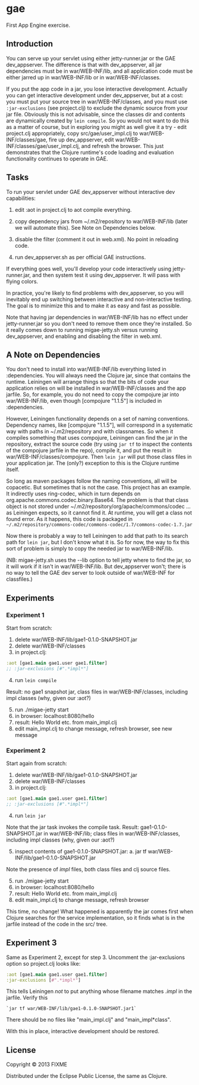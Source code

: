 # gae

First App Engine exercise.

## Introduction

You can serve up your servlet using either jetty-runner.jar or the GAE
dev_appserver.  The difference is that with dev_appserver, all jar
dependencies must be in war/WEB-INF/lib, and all application code must
be either jarred up in war/WEB-INF/lib or in war/WEB-INF/classes.

If you put the app code in a jar, you lose interactive development.
Actually you can get interactive development under dev_appserver, but
at a cost: you must put your source tree in war/WEB-INF/classes, and
you must use `:jar-exclusions` (see project.clj) to exclude the
dynamic source from your jar file.  Obviously this is not advisable,
since the classes dir and contents are dynamically created by `lein
compile`.  So you would not want to do this as a matter of course, but
in exploring you might as well give it a try - edit project.clj
appropriately, copy src/gae/user_impl.clj to war/WEB-INF/classes/gae,
fire up dev_appserver, edit war/WEB-INF/classes/gae/user_impl.clj, and
refresh the browser.  This just demonstrates that the Clojure
runtime's code loading and evaluation functionality continues to
operate in GAE.

## Tasks

To run your servlet under GAE dev_appserver without interactive dev
capabilities:

 1.  edit :aot in project.clj to aot compile everything.

 2.  copy dependency jars from ~/.m2/repository to war/WEB-INF/lib
 (later we will automate this).  See Note on Dependencies below.

 3.  disable the filter (comment it out in web.xml).  No point in
 reloading code.

 4.  run dev_appserver.sh as per official GAE instructions.

If everything goes well, you'll develop your code interactively using
jetty-runner.jar, and then system test it using dev_appserver.  It
will pass with flying colors.

In practice, you're likely to find problems with dev_appserver, so you
will inevitably end up switching between interactive and
non-interactive testing.  The goal is to minimize this and to make it
as easy and fast as possible.

Note that having jar dependencies in war/WEB-INF/lib has no effect
under jetty-runner.jar so you don't need to remove them once they're
installed.  So it really comes down to running migae-jetty.sh versus
running dev_appserver, and enabling and disabling the filter in
web.xml.

## A Note on Dependencies

You don't need to install into war/WEB-INF/lib everything listed in
:dependencies.  You will always need the Clojure jar, since that
contains the runtime.  Leiningen will arrange things so that the bits
of code your application relies on will be installed in
war/WEB-INF/classes and the app jarfile.  So, for example, you do not
need to copy the compojure jar into war/WEB-INF/lib, even though
[compojure "1.1.5"] is included in :dependencies.

However, Leiningen functionality depends on a set of naming
conventions.  Dependency names, like [compojure "1.1.5"], will
correspond in a systematic way with paths in ~/.m2/repository and with
classnames.  So when it compiles something that uses compojure,
Leiningen can find the jar in the repository, extract the source code
(try using `jar tf` to inspect the contents of the compojure jarfile
in the repo), compile it, and put the result in
war/WEB-INF/classes/compojure.  Then `lein jar` will put those class
files in your application jar.  The (only?) exception to this is the
Clojure runtime itself.

So long as maven packages follow the naming conventions, all will be
copacetic.  But sometimes that is not the case.  This project has an
example.  It indirectly uses ring-codec, which in turn depends on
org.apache.commons.codec.binary.Base64.  The problem is that that
class object is not stored under
~/.m2/repository/org/apache/commons/codec ... as Leiningen expects, so
it cannot find it.  At runtime, you will get a class not found error.
As it happens, this code is packaged in
`~/.m2/repository/commons-codec/commons-codec/1.7/commons-codec-1.7.jar`

Now there is probably a way to tell Leiningen to add that path to its
search path for `lein jar`, but I don't know what it is.  So for now,
the way to fix this sort of problem is simply to copy the needed jar
to war/WEB-INF/lib.

(NB: migae-jetty.sh uses the --lib option to tell jetty where to find
the jar, so it will work if it isn't in war/WEB-INF/lib.  But
dev_appserver won't; there is no way to tell the GAE dev server to look
outside of war/WEB-INF for classfiles.)

## Experiments

### Experiment 1

Start from scratch:
 1.  delete war/WEB-INF/lib/gae1-0.1.0-SNAPSHOT.jar
 2.  delete war/WEB-INF/classes
 3.  in project.clj:

```Clojure
:aot [gae1.main gae1.user gae1.filter]
;; :jar-exclusions [#".*impl*"]
```

 4.  run `lein compile`

Result: no gae1 snapshot jar, class files in war/WEB-INF/classes,
including impl classes (why, given our :aot?)

 5.  run ./migae-jetty start
 6.  in browser:  localhost:8080/hello
 7.  result: Hello World etc. from main_impl.clj
 8.  edit main_impl.clj to change message, refresh browser, see new message

### Experiment 2

Start again from scratch:
 1.  delete war/WEB-INF/lib/gae1-0.1.0-SNAPSHOT.jar
 2.  delete war/WEB-INF/classes
 3.  in project.clj:

```Clojure
:aot [gae1.main gae1.user gae1.filter]
;; :jar-exclusions [#".*impl*"]
```

 4.  run `lein jar`

Note that the jar task invokes the compile task.  Result:
gae1-0.1.0-SNAPSHOT.jar in war/WEB-INF/lib; class files in
war/WEB-INF/classes, including impl classes (why, given our :aot?)

 5.  inspect contents of gae1-0.1.0-SNAPSHOT.jar:
   a.  jar tf war/WEB-INF/lib/gae1-0.1.0-SNAPSHOT.jar

Note the presence of *impl* files, both class files and clj source files.

 5.  run ./migae-jetty start
 6.  in browser:  localhost:8080/hello
 7.  result: Hello World etc. from main_impl.clj
 8.  edit main_impl.clj to change message, refresh browser

This time, no change!  What happened is apparently the jar comes first
when Clojure searches for the service implementation, so it finds what
is in the jarfile instead of the code in the src/ tree.

## Experiment 3

Same as Experiment 2, except for step 3.  Uncomment the
:jar-exclusions option so project.clj looks like:

```Clojure
:aot [gae1.main gae1.user gae1.filter]
:jar-exclusions [#".*impl*"]
```

This tells Leiningen *not* to put anything whose filename matches
.*impl* in the jarfile.  Verify this

    `jar tf war/WEB-INF/lib/gae1-0.1.0-SNAPSHOT.jar1`

There should be no files like "main_impl.clj" and "main_impl*class".

With this in place, interactive development should be restored.

## License

Copyright © 2013 FIXME

Distributed under the Eclipse Public License, the same as Clojure.
